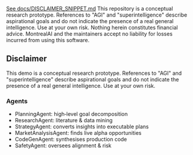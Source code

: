 [See docs/DISCLAIMER_SNIPPET.md](../../../../DISCLAIMER_SNIPPET.md)
This repository is a conceptual research prototype. References to "AGI" and "superintelligence" describe aspirational goals and do not indicate the presence of a real general intelligence. Use at your own risk. Nothing herein constitutes financial advice. MontrealAI and the maintainers accept no liability for losses incurred from using this software.

## Disclaimer
This demo is a conceptual research prototype. References to "AGI" and
"superintelligence" describe aspirational goals and do not indicate the presence
of a real general intelligence. Use at your own risk.

### Agents
- PlanningAgent: high‑level goal decomposition
- ResearchAgent: literature & data mining
- StrategyAgent: converts insights into executable plans
- MarketAnalysisAgent: finds live alpha opportunities
- CodeGenAgent: synthesises production code
- SafetyAgent: oversees alignment & risk
